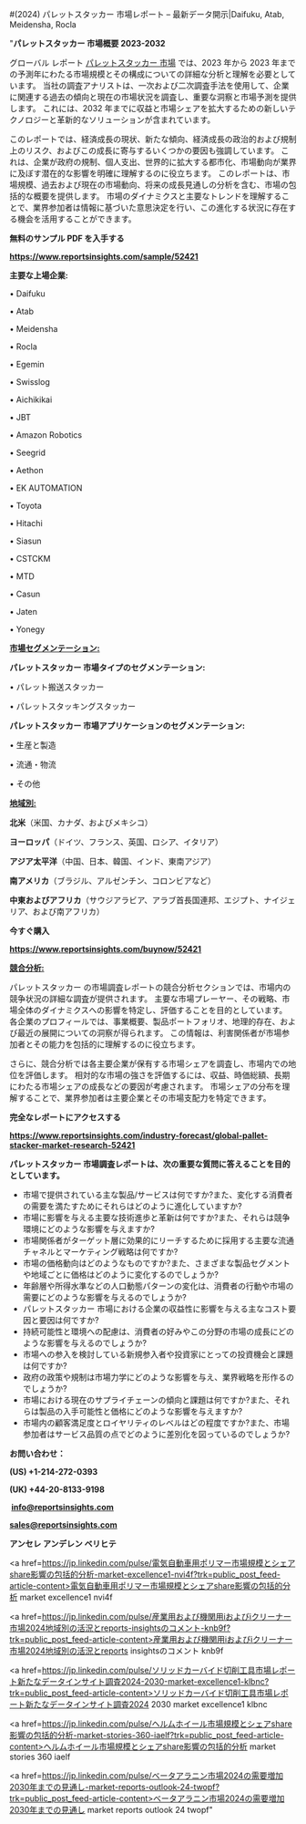 #(2024) パレットスタッカー 市場レポート – 最新データ開示|Daifuku, Atab, Meidensha, Rocla

"<strong>パレットスタッカー 市場概要 2023-2032</strong>

グローバル レポート <a href=https://www.reportsinsights.com/sample/52421>パレットスタッカー 市場</a> では、2023 年から 2023 年までの予測年にわたる市場規模とその構成についての詳細な分析と理解を必要としています。 当社の調査アナリストは、一次および二次調査手法を使用して、企業に関連する過去の傾向と現在の市場状況を調査し、重要な洞察と市場予測を提供します。 これには、2032 年までに収益と市場シェアを拡大​​するための新しいテクノロジーと革新的なソリューションが含まれています。

このレポートでは、経済成長の現状、新たな傾向、経済成長の政治的および規制上のリスク、およびこの成長に寄与するいくつかの要因も強調しています。 これは、企業が政府の規制、個人支出、世界的に拡大する都市化、市場動向が業界に及ぼす潜在的な影響を明確に理解するのに役立ちます。 このレポートは、市場規模、過去および現在の市場動向、将来の成長見通しの分析を含む、市場の包括的な概要を提供します。 市場のダイナミクスと主要なトレンドを理解することで、業界参加者は情報に基づいた意思決定を行い、この進化する状況に存在する機会を活用することができます。

<strong><b>無料のサンプル PDF を入手する</b></strong>

<a href=https://www.reportsinsights.com/sample/52421><strong><u>https://www.reportsinsights.com/sample/52421</u></strong></a>

<strong>主要な上場企業:</strong>

• Daifuku

• Atab

• Meidensha

• Rocla

• Egemin

• Swisslog

• Aichikikai

• JBT

• Amazon Robotics

• Seegrid

• Aethon

• EK AUTOMATION

• Toyota

• Hitachi

• Siasun

• CSTCKM

• MTD

• Casun

• Jaten

• Yonegy

<strong><u>市場セグメンテーション</u></strong><strong><u>:</u></strong>

<strong>パレットスタッカー 市場タイプのセグメンテーション:</strong>

• パレット搬送スタッカー

• パレットスタッキングスタッカー

<strong>パレットスタッカー 市場アプリケーションのセグメンテーション:</strong>

• 生産と製造

• 流通・物流

• その他

<strong><u>地域別</u></strong><strong><u>:</u></strong>

<strong>北米</strong>（米国、カナダ、およびメキシコ）

<strong>ヨーロッパ</strong>（ドイツ、フランス、英国、ロシア、イタリア）

<strong>アジア太平洋</strong>（中国、日本、韓国、インド、東南アジア）

<strong>南アメリカ</strong>（ブラジル、アルゼンチン、コロンビアなど）

<strong>中東およびアフリカ</strong>（サウジアラビア、アラブ首長国連邦、エジプト、ナイジェリア、および南アフリカ）

<strong>今すぐ購入</strong>

<a href=https://www.reportsinsights.com/buynow/52421><strong><u>https://www.reportsinsights.com/buynow/52421</u></strong></a>

<strong><u>競合分析:</u></strong>

パレットスタッカー の市場調査レポートの競合分析セクションでは、市場内の競争状況の詳細な調査が提供されます。 主要な市場プレーヤー、その戦略、市場全体のダイナミクスへの影響を特定し、評価することを目的としています。 各企業のプロフィールでは、事業概要、製品ポートフォリオ、地理的存在、および最近の展開についての洞察が得られます。 この情報は、利害関係者が市場参加者とその能力を包括的に理解するのに役立ちます。

さらに、競合分析では各主要企業が保有する市場シェアを調査し、市場内での地位を評価します。 相対的な市場の強さを評価するには、収益、時価総額、長期にわたる市場シェアの成長などの要因が考慮されます。 市場シェアの分布を理解することで、業界参加者は主要企業とその市場支配力を特定できます。

<strong>完全なレポートにアクセスする</strong>

<a href=https://www.reportsinsights.com/industry-forecast/global-pallet-stacker-market-research-52421><strong><u><b>https://www.reportsinsights.com/industry-forecast/global-pallet-stacker-market-research-52421</b></u></strong></a>

<strong><b>パレットスタッカー 市場調査レポートは、次の重要な質問に答えることを目的としています。</b></strong>
<ul>
  <li>市場で提供されている主な製品/サービスは何ですか?また、変化する消費者の需要を満たすためにそれらはどのように進化していますか?</li>
  <li>市場に影響を与える主要な技術進歩と革新は何ですか?また、それらは競争環境にどのような影響を与えますか?</li>
  <li>市場関係者がターゲット層に効果的にリーチするために採用する主要な流通チャネルとマーケティング戦略は何ですか?</li>
  <li>市場の価格動向はどのようなものですか?また、さまざまな製品セグメントや地域ごとに価格はどのように変化するのでしょうか?</li>
  <li>年齢層や所得水準などの人口動態パターンの変化は、消費者の行動や市場の需要にどのような影響を与えるのでしょうか?</li>
  <li>パレットスタッカー 市場における企業の収益性に影響を与える主なコスト要因と要因は何ですか?</li>
  <li>持続可能性と環境への配慮は、消費者の好みやこの分野の市場の成長にどのような影響を与えるのでしょうか?</li>
  <li>市場への参入を検討している新規参入者や投資家にとっての投資機会と課題は何ですか?</li>
  <li>政府の政策や規制は市場力学にどのような影響を与え、業界戦略を形作るのでしょうか?</li>
  <li>市場における現在のサプライチェーンの傾向と課題は何ですか?また、それらは製品の入手可能性と価格にどのような影響を与えますか?</li>
  <li>市場内の顧客満足度とロイヤリティのレベルはどの程度ですか?また、市場参加者はサービス品質の点でどのように差別化を図っているのでしょうか?</li>
</ul>
<strong>お問い合わせ：</strong>

<strong>(US) +1-214-272-0393</strong>

<strong>(UK) +44-20-8133-9198</strong>

<strong> </strong><a href=info@reportsinsights.com><strong><u>info@reportsinsights.com</u></strong></a>

<a href=sales@reportsinsights.com><strong><u>sales@reportsinsights.com</u></strong></a>

<strong>アンセレ アンデレン ベリヒテ</strong>

<a href=https://jp.linkedin.com/pulse/電気自動車用ポリマー市場規模とシェアshare影響の包括的分析-market-excellence1-nvi4f?trk=public_post_feed-article-content>電気自動車用ポリマー市場規模とシェアshare影響の包括的分析 market excellence1 nvi4f</a>

<a href=https://jp.linkedin.com/pulse/産業用および機関用iおよびiクリーナー市場2024地域別の活況とreports-insightsのコメント-knb9f?trk=public_post_feed-article-content>産業用および機関用iおよびiクリーナー市場2024地域別の活況とreports insightsのコメント knb9f</a>

<a href=https://jp.linkedin.com/pulse/ソリッドカーバイド切削工具市場レポート新たなデータインサイト調査2024-2030-market-excellence1-klbnc?trk=public_post_feed-article-content>ソリッドカーバイド切削工具市場レポート新たなデータインサイト調査2024 2030 market excellence1 klbnc</a>

<a href=https://jp.linkedin.com/pulse/ヘルムホイール市場規模とシェアshare影響の包括的分析-market-stories-360-iaelf?trk=public_post_feed-article-content>ヘルムホイール市場規模とシェアshare影響の包括的分析 market stories 360 iaelf</a>

<a href=https://jp.linkedin.com/pulse/ベータアラニン市場2024の需要増加2030年までの見通し-market-reports-outlook-24-twopf?trk=public_post_feed-article-content>ベータアラニン市場2024の需要増加2030年までの見通し market reports outlook 24 twopf</a>"
